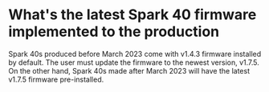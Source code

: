 # What's the latest Spark 40 firmware implemented to the production
Spark 40s produced before March 2023 come with v1.4.3 firmware installed by default. The user must update the firmware to the newest version, v1.7.5. On the other hand, Spark 40s made after March 2023 will have the latest v1.7.5 firmware pre-installed.